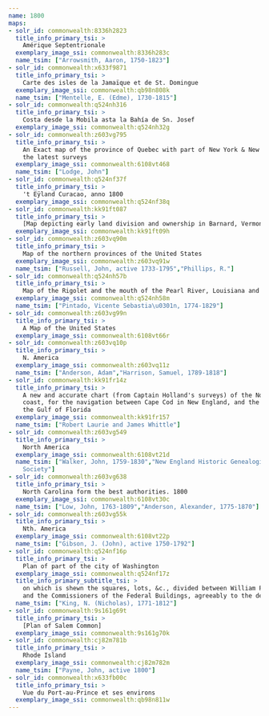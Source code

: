 ```yaml
---
name: 1800
maps:
- solr_id: commonwealth:8336h2823
  title_info_primary_tsi: > 
    Amérique Septentrionale
  exemplary_image_ssi: commonwealth:8336h283c
  name_tsim: ["Arrowsmith, Aaron, 1750-1823"]
- solr_id: commonwealth:x633f9871
  title_info_primary_tsi: > 
    Carte des isles de la Jamaïque et de St. Domingue
  exemplary_image_ssi: commonwealth:qb98n808k
  name_tsim: ["Mentelle, E. (Edme), 1730-1815"]
- solr_id: commonwealth:q524nh316
  title_info_primary_tsi: > 
    Costa desde la Mobila asta la Bahía de Sn. Josef
  exemplary_image_ssi: commonwealth:q524nh32g
- solr_id: commonwealth:z603vg795
  title_info_primary_tsi: > 
    An Exact map of the province of Quebec with part of New York & New England from
    the latest surveys
  exemplary_image_ssi: commonwealth:6108vt468
  name_tsim: ["Lodge, John"]
- solr_id: commonwealth:q524nf37f
  title_info_primary_tsi: > 
    't Eÿland Curacao, anno 1800
  exemplary_image_ssi: commonwealth:q524nf38q
- solr_id: commonwealth:kk91ft087
  title_info_primary_tsi: > 
    [Map depicting early land division and ownership in Barnard, Vermont]
  exemplary_image_ssi: commonwealth:kk91ft09h
- solr_id: commonwealth:z603vq90m
  title_info_primary_tsi: > 
    Map of the northern provinces of the United States
  exemplary_image_ssi: commonwealth:z603vq91w
  name_tsim: ["Russell, John, active 1733-1795","Phillips, R."]
- solr_id: commonwealth:q524nh57b
  title_info_primary_tsi: > 
    Map of the Rigolet and the mouth of the Pearl River, Louisiana and Mississippi
  exemplary_image_ssi: commonwealth:q524nh58m
  name_tsim: ["Pintado, Vicente Sebastia\u0301n, 1774-1829"]
- solr_id: commonwealth:z603vg99n
  title_info_primary_tsi: > 
    A Map of the United States
  exemplary_image_ssi: commonwealth:6108vt66r
- solr_id: commonwealth:z603vq10p
  title_info_primary_tsi: > 
    N. America
  exemplary_image_ssi: commonwealth:z603vq11z
  name_tsim: ["Anderson, Adam","Harrison, Samuel, 1789-1818"]
- solr_id: commonwealth:kk91fr14z
  title_info_primary_tsi: > 
    A new and accurate chart (from Captain Holland's surveys) of the North American
    coast, for the navigation between Cape Cod in New England, and the Havanna in
    the Gulf of Florida
  exemplary_image_ssi: commonwealth:kk91fr157
  name_tsim: ["Robert Laurie and James Whittle"]
- solr_id: commonwealth:z603vg549
  title_info_primary_tsi: > 
    North America
  exemplary_image_ssi: commonwealth:6108vt21d
  name_tsim: ["Walker, John, 1759-1830","New England Historic Genealogical
    Society"]
- solr_id: commonwealth:z603vg638
  title_info_primary_tsi: > 
    North Carolina form the best authorities. 1800
  exemplary_image_ssi: commonwealth:6108vt30c
  name_tsim: ["Low, John, 1763-1809","Anderson, Alexander, 1775-1870"]
- solr_id: commonwealth:z603vg55k
  title_info_primary_tsi: > 
    Nth. America
  exemplary_image_ssi: commonwealth:6108vt22p
  name_tsim: ["Gibson, J. (John), active 1750-1792"]
- solr_id: commonwealth:q524nf16p
  title_info_primary_tsi: > 
    Plan of part of the city of Washington
  exemplary_image_ssi: commonwealth:q524nf17z
  title_info_primary_subtitle_tsi: > 
    on which is shewn the squares, lots, &c., divided between William Prout Esq'r
    and the Commissioners of the Federal Buildings, agreeably to the deed of trust
  name_tsim: ["King, N. (Nicholas), 1771-1812"]
- solr_id: commonwealth:9s161g69t
  title_info_primary_tsi: > 
    [Plan of Salem Common]
  exemplary_image_ssi: commonwealth:9s161g70k
- solr_id: commonwealth:cj82m781b
  title_info_primary_tsi: > 
    Rhode Island
  exemplary_image_ssi: commonwealth:cj82m782m
  name_tsim: ["Payne, John, active 1800"]
- solr_id: commonwealth:x633fb00c
  title_info_primary_tsi: > 
    Vue du Port-au-Prince et ses environs
  exemplary_image_ssi: commonwealth:qb98n811w
---
```

